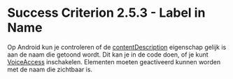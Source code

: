# Success Criterion 2.5.3 - Label in Name

Op Android kun je controleren of de [contentDescription](https://developer.android.com/reference/android/view/View.html#attr_android:contentDescription) eigenschap gelijk is aan de naam die getoond wordt. Dit kan je in de code doen, of je kunt [VoiceAccess](https://appt.nl/kennisbank/hulpmiddelen/stembediening/android) inschakelen. Elementen moeten geactiveerd kunnen worden met de naam die zichtbaar is.
